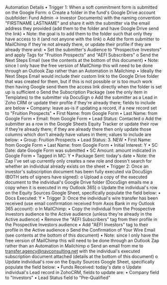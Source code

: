 Automation Details
•	Trigger 1: When a soft commitment form is submitted on the Google Form:
o	Create a folder in the fund's Google Drive account (subfolder: Fund Admin -> Investor Documents) with the naming convention "FIRSTNAME LASTNAME" and share it with the submitter via the email address they provided (add them to the folder and have Google Drive send the link)
•	Note: the goal is to add them to the folder such that only they have access to it (and not anyone with the link)
o	Add the form submitter to MailChimp if they're not already there, or update their profile if they are already there and:
•	Set the submitter's Audience to "Prospective Investors" and apply Tags for "Fruition Prospects" and "AEFI Subscribers"
o	Send the Next Steps Email (see the contents at the bottom of this document)
•	Note: since I only have the free version of MailChimp this will need to be done through an Outlook Zap rather than an Automation in Mailchimp
•	Ideally the Next Steps Email would include their custom link to the Google Drive folder that was created for them, but if this is not possible or is too much work then having Google send them the access link directly when the folder is set up is sufficient
o	Send the Subscription Package (see the only item in Templates) to the submitter via DocuSign
o	Add the submitter as a Lead in Zoho CRM or update their profile if they're already there; fields to include are below
•	Company: leave as-is if updating a record, if a new record set to "Fruition Prospects"
•	First Name: from Google Form
•	Last Name: from Google Form
•	Email: from Google Form
•	Lead Status: Contacted
o	Add the submitter as a row in the Google Sheets Equity Tracker or update their row if they’re already there; if they are already there then only update those columns which don't already have values in them; values to include are below:
•	Group: Fruition Prospects
•	Lead Status: 3. NEW
•	First Name: from Google Form
•	Last Name: from Google Form
•	Initial Interest: Y
•	SC Date: date Google Form was submitted
•	SC Amount: amount indicated in Google Form
•	Tagged in MC: Y
•	Package Sent: today's date
•	Note: the Zap I've set up currently only creates a new role and doesn't search for whether an individual already exists on the sheet
•	Trigger 2: Once an investor's subscription document has been fully executed via DocuSign (BOTH sets of signers have signed):
o	Upload a copy of the executed document to the individual's Google Drive folder (DocuSign emails me a copy when it is executed in my Outlook 365)
o	Update the individual's row on the Equity Sources Google Sheet, specifically populate the field below:
•	Docs Executed: Y
•	Trigger 3: Once the individual's wire transfer has been received (use email confirmation received from Axos Bank in my Outlook 365 account):
o	In MailChimp:
•	Copy the individual from the Prospective Investors audience to the Active audience (unless they're already in the Active audience)
•	Remove the "AEFI Subscribers" tag from their profile in the Prospective Investors audience
•	Add "AEFI Investors" tag to their profile in the Active audience
o	Send the Confirmation of Your Wire Email (see contents at the bottom of this document)
•	Note: since I only have the free version of MailChimp this will need to be done through an Outlook Zap rather than an Automation in Mailchimp
o	Send an email from me to transfer.agency@navconsulting.net with the individual's executed subscription document attached (details at the bottom of this document)
o	Update individual's row on the Equity Sources Google Sheet, specifically populate the field below:
•	Funds Received: today's date
o	Update individual's Lead record in ZohoCRM, fields to update are:
•	Company field to "Investors"
•	Lead Status field to "Pre-Qualified"
 
